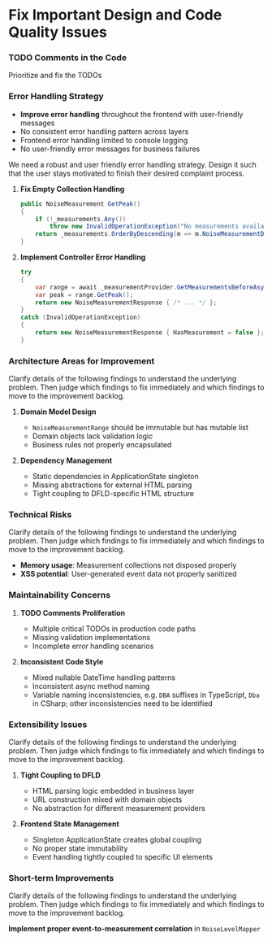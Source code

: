 # Fix Important Design and Code Quality Issues

### TODO Comments in the Code

Prioritize and fix the TODOs

### Error Handling Strategy

- **Improve error handling** throughout the frontend with user-friendly messages
- No consistent error handling pattern across layers
- Frontend error handling limited to console logging
- No user-friendly error messages for business failures

We need a robust and user friendly error handling strategy. Design it such that the user stays motivated to finish their desired complaint process.

1. **Fix Empty Collection Handling**
   ```csharp
   public NoiseMeasurement GetPeak()
   {
       if (!_measurements.Any())
           throw new InvalidOperationException("No measurements available");
       return _measurements.OrderByDescending(m => m.NoiseMeasurementDba).First();
   }
   ```

2. **Implement Controller Error Handling**
   ```csharp
   try 
   {
       var range = await _measurementProvider.GetMeasurementsBeforeAsync(endTimeUtc, duration);
       var peak = range.GetPeak();
       return new NoiseMeasurementResponse { /* ... */ };
   }
   catch (InvalidOperationException)
   {
       return new NoiseMeasurementResponse { HasMeasurement = false };
   }
   ```

### Architecture Areas for Improvement

Clarify details of the following findings to understand the underlying problem. Then judge which findings to fix immediately and which findings to move to the improvement backlog.

1. **Domain Model Design**
   - `NoiseMeasurementRange` should be immutable but has mutable list
   - Domain objects lack validation logic
   - Business rules not properly encapsulated

2. **Dependency Management**
   - Static dependencies in ApplicationState singleton
   - Missing abstractions for external HTML parsing
   - Tight coupling to DFLD-specific HTML structure

### Technical Risks

Clarify details of the following findings to understand the underlying problem. Then judge which findings to fix immediately and which findings to move to the improvement backlog.

- **Memory usage**: Measurement collections not disposed properly
- **XSS potential**: User-generated event data not properly sanitized

### Maintainability Concerns

1. **TODO Comments Proliferation**
   - Multiple critical TODOs in production code paths
   - Missing validation implementations
   - Incomplete error handling scenarios

2. **Inconsistent Code Style**
   - Mixed nullable DateTime handling patterns
   - Inconsistent async method naming
   - Variable naming inconsistencies, e.g. `DBA` suffixes in TypeScript, `Dba` in CSharp; other inconsistencies need to be identified

### Extensibility Issues

Clarify details of the following findings to understand the underlying problem. Then judge which findings to fix immediately and which findings to move to the improvement backlog.

1. **Tight Coupling to DFLD**
   - HTML parsing logic embedded in business layer
   - URL construction mixed with domain objects
   - No abstraction for different measurement providers

2. **Frontend State Management**
   - Singleton ApplicationState creates global coupling
   - No proper state immutability
   - Event handling tightly coupled to specific UI elements

### Short-term Improvements

Clarify details of the following findings to understand the underlying problem. Then judge which findings to fix immediately and which findings to move to the improvement backlog.

**Implement proper event-to-measurement correlation** in `NoiseLevelMapper`

